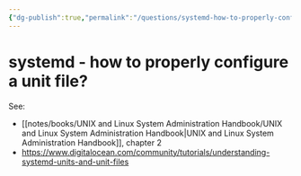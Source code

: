 ```yaml
---
{"dg-publish":true,"permalink":"/questions/systemd-how-to-properly-configure-a-unit-file/","dgHomeLink":true,"dgPassFrontmatter":false,"dgShowBacklinks":true,"dgShowLocalGraph":true}
---
```



# systemd - how to properly configure a unit file?

See:

- [[notes/books/UNIX and Linux System Administration Handbook/UNIX and Linux System Administration Handbook|UNIX and Linux System Administration Handbook]], chapter 2
- <https://www.digitalocean.com/community/tutorials/understanding-systemd-units-and-unit-files>

